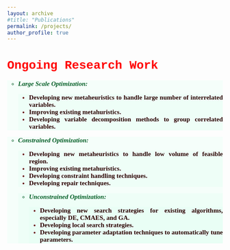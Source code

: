 ```yaml
---
layout: archive
#title: "Publications"
permalink: /projects/
author_profile: true
---
```


<h1 style="color:Red;font-family:courier"> <b>Ongoing Research Work</b></h1>
<ul style="font-size:15px;list-style-type:circle;background-color:rgba(210, 255, 232, 0.2); color:rgba(5, 95, 39, 1);text-align: justify;font-family:'Times New Roman', serif">
  <li> <b><em> Large Scale Optimization:</em></b> </li>
  <ul style="list-style-type:disc;font-weight:bold;background-color:rgba(210, 255, 232, 0.2); color:rgba(98, 0, 0, 1);text-align: justify;font-family:'Times New Roman', serif">
    <li> <spam style="color:rgba(42, 0, 0, 1)"> Developing new metaheuristics to handle large number of interrelated variables.</spam> </li>
    <li> <spam style="color:rgba(42, 0, 0, 1)"> Improving existing metahuristics.</spam> </li>
    <li> <spam style="color:rgba(42, 0, 0, 1)"> Developing variable decomposition methods to group correlated variables.</spam> </li>
    </ul>
    </ul>
  
  <ul style="font-size:15px;list-style-type:circle;background-color:rgba(210, 255, 232, 0.2); color:rgba(5, 95, 39, 1);text-align: justify;font-family:'Times New Roman', serif">
  <li> <b><em> Constrained Optimization:</em></b> </li>
  <ul style="list-style-type:disc;font-weight:bold;background-color:rgba(210, 255, 232, 0.2); color:rgba(98, 0, 0, 1);text-align: justify;font-family:'Times New Roman', serif">
    <li> <spam style="color:rgba(42, 0, 0, 1)"> Developing new metaheuristics to handle low volume of feasible region.</spam> </li>
    <li> <spam style="color:rgba(42, 0, 0, 1)"> Improving existing metahuristics.</spam> </li>
    <li> <spam style="color:rgba(42, 0, 0, 1)"> Developing constraint handling techniques.</spam> </li>
    <li> <spam style="color:rgba(42, 0, 0, 1)"> Developing repair techniques.</spam> </li>
    </ul>

<ul style="font-size:15px;list-style-type:circle;background-color:rgba(210, 255, 232, 0.2); color:rgba(5, 95, 39, 1);text-align: justify;font-family:'Times New Roman', serif">
  <li> <b><em> Unconstrained Optimization:</em></b> </li>
  <ul style="list-style-type:disc;font-weight:bold;background-color:rgba(210, 255, 232, 0.2); color:rgba(98, 0, 0, 1);text-align: justify;font-family:'Times New Roman', serif">
    <li> <spam style="color:rgba(42, 0, 0, 1)"> Developing new search strategies for existing algorithms, especially DE, CMAES, and GA.</spam> </li>
    <li> <spam style="color:rgba(42, 0, 0, 1)"> Developing local search strategies.</spam> </li>
    <li> <spam style="color:rgba(42, 0, 0, 1)"> Developing parameter adaptation techniques to automatically tune parameters.</spam> </li>
    </ul>


<style> div { background-color: rgba(210, 255, 232, 0.2); } <\style>
